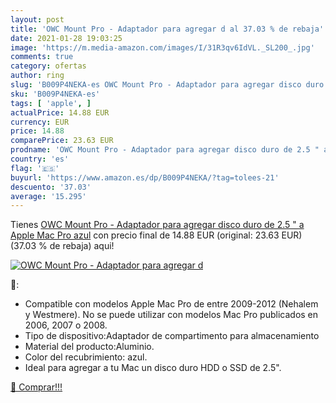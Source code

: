 ```yaml
---
layout: post
title: 'OWC Mount Pro - Adaptador para agregar d al 37.03 % de rebaja'
date: 2021-01-28 19:03:25
image: 'https://m.media-amazon.com/images/I/31R3qv6IdVL._SL200_.jpg'
comments: true
category: ofertas
author: ring
slug: 'B009P4NEKA-es OWC Mount Pro - Adaptador para agregar disco duro de 2.5 "...'
sku: 'B009P4NEKA-es'
tags: [ 'apple', ]
actualPrice: 14.88 EUR
currency: EUR
price: 14.88
comparePrice: 23.63 EUR
prodname: 'OWC Mount Pro - Adaptador para agregar disco duro de 2.5 " a Apple Mac Pro  azul'
country: 'es'
flag: '🇪🇸'
buyurl: 'https://www.amazon.es/dp/B009P4NEKA/?tag=tolees-21'
descuento: '37.03'
average: '15.295'
---
```


Tienes [OWC Mount Pro - Adaptador para agregar disco duro de 2.5 " a Apple Mac Pro  azul](https://www.amazon.es/dp/B009P4NEKA/?tag=tolees-21) con precio final de  14.88 EUR (original: 23.63 EUR) (37.03 %  de rebaja) aqui!

[![OWC Mount Pro - Adaptador para agregar d](https://m.media-amazon.com/images/I/31R3qv6IdVL._SL200_.jpg)](https://www.amazon.es/dp/B009P4NEKA/?tag=tolees-21)

🔎:

- Compatible con modelos Apple Mac Pro de entre 2009-2012 (Nehalem y Westmere). No se puede utilizar con modelos Mac Pro publicados en 2006, 2007 o 2008.
- Tipo de dispositivo:Adaptador de compartimento para almacenamiento
- Material del producto:Aluminio.
- Color del recubrimiento: azul.
- Ideal para agregar a tu Mac un disco duro HDD o SSD de 2.5".

[🛒 Comprar!!!](https://www.amazon.es/dp/B009P4NEKA/?tag=tolees-21)
